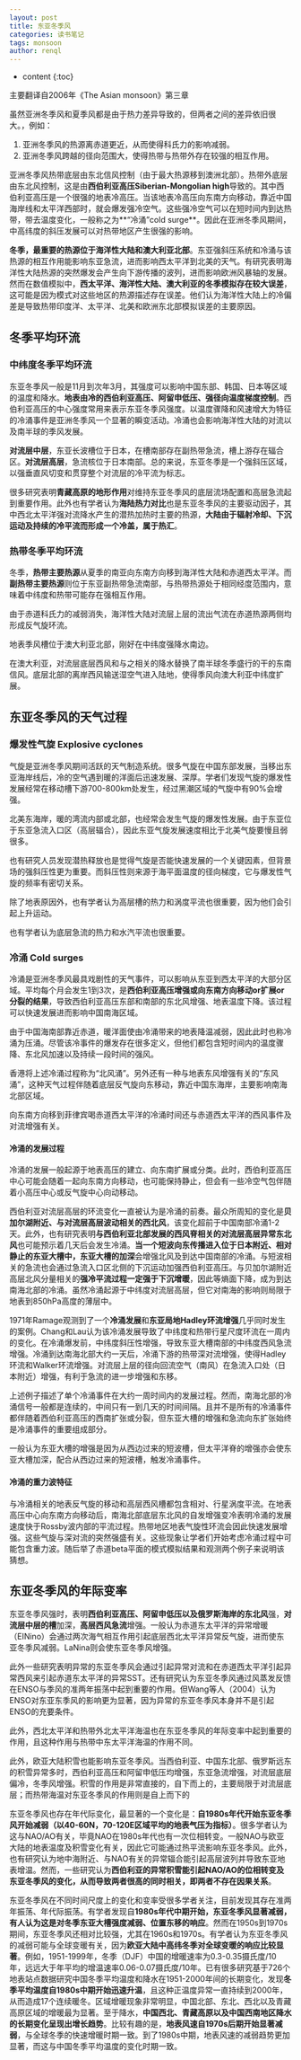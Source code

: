 ```yaml
---
layout: post
title: 东亚冬季风
categories: 读书笔记
tags: monsoon
author: renql
---
```


* content
{:toc}

主要翻译自2006年《The Asian monsoon》第三章

虽然亚洲冬季风和夏季风都是由于热力差异导致的，但两者之间的差异依旧很大。，例如：
1. 亚洲冬季风的热源离赤道更近，从而使得科氏力的影响减弱。
2. 亚洲冬季风跨越的径向范围大，使得热带与热带外存在较强的相互作用。

亚洲冬季风热带底层由东北信风控制（由于最大热源移到澳洲北部）。热带外底层由东北风控制，这是由**西伯利亚高压Siberian-Mongolian high**导致的。其中西伯利亚高压是一个很强的地表冷高压。当该地表冷高压向东南方向移动，靠近中国海岸线和太平洋西部时，就会爆发强冷空气。这些强冷空气可以在短时间内到达热带，带去温度变化，一般称之为**“冷涌”cold surge**。因此在亚洲冬季风期间，中高纬度的斜压发展可以对热带地区产生很强的影响。

**冬季，最重要的热源位于海洋性大陆和澳大利亚北部**。东亚强斜压系统和冷涌与该热源的相互作用能影响东亚急流，进而影响西太平洋到北美的天气。有研究表明海洋性大陆热源的突然爆发会产生向下游传播的波列，进而影响欧洲风暴轴的发展。然而在数值模拟中，**西太平洋、海洋性大陆、澳大利亚的冬季模拟存在较大误差**，这可能是因为模式对这些地区的热源描述存在误差。他们认为海洋性大陆上的冷偏差是导致热带印度洋、太平洋、北美和欧洲东北部模拟误差的主要原因。

## 冬季平均环流 ##
### 中纬度冬季平均环流 ###
东亚冬季风一般是11月到次年3月，其强度可以影响中国东部、韩国、日本等区域的温度和降水。**地表由冷的西伯利亚高压、阿留申低压、强径向温度梯度控制**。西伯利亚高压的中心强度常用来表示东亚冬季风强度。以温度骤降和风速增大为特征的冷涌事件是亚洲冬季风一个显著的瞬变活动。冷涌也会影响海洋性大陆的对流以及南半球的季风发展。

**对流层中层**，东亚长波槽位于日本，在槽南部存在副热带急流，槽上游存在辐合区。**对流层高层**，急流核位于日本南部。总的来说，东亚冬季是一个强斜压区域，以强垂直风切变和贯穿整个对流层的冷平流为标志。

很多研究表明**青藏高原的地形作用**对维持东亚冬季风的底层流场配置和高层急流起到重要作用。此外也有学者认为**海陆热力对比**也是东亚冬季风的主要驱动因子，其中西北太平洋强对流降水产生的潜热加热时主要的热源，**大陆由于辐射冷却、下沉运动及持续的冷平流而形成一个冷盖，属于热汇**。




### 热带冬季平均环流 ###
冬季，**热带主要热源**从夏季的南亚向东南方向移到海洋性大陆和赤道西太平洋。而**副热带主要热源**则位于东亚副热带急流南部，与热带热源处于相同经度范围内，意味着中纬度和热带可能存在强相互作用。

由于赤道科氏力的减弱消失，海洋性大陆对流层上层的流出气流在赤道热源两侧均形成反气旋环流。

地表季风槽位于澳大利亚北部，刚好在中纬度强降水南边。

在澳大利亚，对流层底层西风和与之相关的降水替换了南半球冬季盛行的干的东南信风。底层北部的离岸西风输送湿空气进入陆地，使得季风向澳大利亚中纬度扩展。

## 东亚冬季风的天气过程 ##
### 爆发性气旋 Explosive cyclones ###
气旋是亚洲冬季风期间活跃的天气制造系统。很多气旋在中国东部发展，当移出东亚海岸线后，冷的空气遇到暖的洋面后迅速发展、深厚。学者们发现气旋的爆发性发展经常在移动槽下游700-800km处发生，经过黑潮区域的气旋中有90%会增强。

北美东海岸，暖的湾流内部或北部，也经常会发生气旋的爆发性发展。由于东亚位于东亚急流入口区（高层辐合），因此东亚气旋发展速度相比于北美气旋要慢且弱很多。

也有研究人员发现潜热释放也是觉得气旋是否能快速发展的一个关键因素，但背景场的强斜压性更为重要。而斜压性则来源于海平面温度的径向梯度，它与爆发性气旋的频率有密切关系。

除了地表原因外，也有学者认为高层槽的热力和涡度平流也很重要，因为他们会引起上升运动。

也有学者认为底层急流的热力和水汽平流也很重要。

### 冷涌 Cold surges ###
冷涌是亚洲冬季风最具戏剧性的天气事件，可以影响从东亚到西太平洋的大部分区域。平均每个月会发生1到3次，是**西伯利亚高压增强或向东南方向移动or扩展or分裂的结果**，导致西伯利亚高压东部和南部的东北风增强、地表温度下降。该过程可以快速发展进而影响中国南海区域。

由于中国海南部靠近赤道，暖洋面使由冷涌带来的地表降温减弱，因此此时也称冷涌为压涌。尽管该冷事件的爆发存在很多定义，但他们都包含短时间内的温度骤降、东北风加速以及持续一段时间的强风。

香港将上述冷涌过程称为“北风涌”。另外还有一种与地表东风增强有关的“东风涌”，这种天气过程伴随着底层反气旋向东移动，靠近中国东海岸，主要影响南海北部区域。

向东南方向移到菲律宾喝赤道西太平洋的冷涌时间还与赤道西太平洋的西风事件及对流增强有关。

#### 冷涌的发展过程 ####
冷涌的发展一般起源于地表高压的建立、向东南扩展或分类。此时，西伯利亚高压中心可能会随着一起向东南方向移动，也可能保持静止，但会有一些冷空气包伴随着小高压中心或反气旋中心向动移动。

西伯利亚对流层高层的环流变化一直被认为是冷涌的前奏。最众所周知的变化是**贝加尔湖附近、与对流层高层波动相关的西北风**，该变化超前于中国南部冷涌1-2天。此外，也有研究表明**与西伯利亚北部发展的西风脊相关的对流层高层异常东北风**也可能预示着几天后会发生冷涌。**当一个短波向东传播进入位于日本附近、相对静止的东亚大槽中，东亚大槽的加深**会增强北风及到达中国南部的冷涌。与短波相关的急流也会通过急流入口区北侧的下沉运动加强西伯利亚高压。与贝加尔湖附近高层北风分量相关的**强冷平流过程一定强于下沉增暖**，因此等熵面下降，成为到达南海北部的冷涌。虽然冷涌起源于中纬度对流层高层，但它对南海的影响则局限于地表到850hPa高度的薄层中。

1971年Ramage观测到了一个**冷涌发展**和**东亚局地Hadley环流增强**几乎同时发生的案例。Chang和Lau认为该冷涌发展导致了中纬度和热带行星尺度环流在一周内的变化。在冷涌爆发前，中纬度斜压性增强，导致东亚大槽南部的中纬度西风急流增强。冷涌到达南海北部大约一天后，冷涌下游的热带深对流增强，使得Hadley环流和Walker环流增强。对流层上层的径向回流空气（南风）在急流入口处（日本附近）增强，有利于急流的进一步增强和东移。

上述例子描述了单个冷涌事件在大约一周时间内的发展过程。然而，南海北部的冷涌信号一般都是连续的，中间只有一到几天的时间间隔。且并不是所有的冷涌事件都伴随着西伯利亚高压的西南扩张或分裂，但东亚大槽的增强和急流向东扩张始终是冷涌事件的重要组成部分。

一般认为东亚大槽的增强是因为从西边过来的短波槽，但太平洋脊的增强亦会使东亚大槽加深，配合从西边过来的短波槽，触发冷涌事件。

#### 冷涌的重力波特征 ####
与冷涌相关的地表反气旋的移动和高层西风槽都包含相对、行星涡度平流。在地表高压中心向东南方向移动后，南海北部底层东北风的自发增强变冷表明冷涌的发展速度快于Rossby波内部的平流过程。热带地区地表气旋性环流会因此快速发展增强。这些气旋与深对流的突然强盛有关。这些现象让学者们开始考虑冷涌过程中可能包含重力波。随后举了赤道beta平面的模式模拟结果和观测两个例子来说明该猜想。

## 东亚冬季风的年际变率 ##
东亚冬季风强时，表明**西伯利亚高压、阿留申低压以及俄罗斯海岸的东北风**强，**对流层中层的槽**加深，**高层西风急流**增强。一般认为赤道东太平洋的异常增暖（EINino）会通过两次海气相互作用引起底层西北太平洋异常反气旋，进而使东亚冬季风减弱。LaNina则会使东亚冬季风增强。

此外一些研究表明异常的东亚冬季风会通过引起异常对流和在赤道西太平洋引起异常西风来引起赤道东太平洋的异常SST。还有研究认为东亚冬季风通过风蒸发反馈在ENSO与季风的准两年振荡中起到重要的作用。但Wang等人（2004）认为ENSO对东亚东季风的影响更为显著，因为异常的东亚冬季风本身并不是引起ENSO的充要条件。

此外，西北太平洋和热带外北太平洋海温也在东亚冬季风的年际变率中起到重要的作用，且这种作用与热带中东太平洋海温的作用不同。

此外，欧亚大陆积雪也能影响东亚冬季风。当西伯利亚、中国东北部、俄罗斯远东的积雪异常多时，西伯利亚高压和阿留申低压均增强，东亚急流增强，对流层底层偏冷，冬季风增强。积雪的作用是非常直接的，自下而上的，主要局限于对流层底层；而热带海温对东亚冬季风的作用则是自上而下的

东亚冬季风也存在年代际变化，最显著的一个变化是：**自1980s年代开始东亚冬季风开始减弱（以40-60N，70-120E区域平均的地表气压为指标）**。很多学者认为这与NAO/AO有关，毕竟NAO在1980s年代也有一次位相转变。一般NAO与欧亚大陆的地表温度及积雪变化有关，因此它可能通过热平流影响东亚冬季风。此外，也有研究认为地中海附近、与NAO有关的异常辐合能引起高层波列并导致东亚地表增温。然而，一些研究认为**西伯利亚的异常积雪能引起NAO/AO的位相转变及东亚冬季风的变化，从而导致两者很高的同时相关，即两者不存在因果关系**。

东亚冬季风在不同时间尺度上的变化和变率受很多学者关注，目前发现其存在准两年振荡、年代际振荡。有学者发现自**1980s年代中期开始，东亚冬季风显著减弱，有人认为这是对冬季东亚大槽强度减弱、位置东移的响应**。然而在1950s到1970s期间，东亚冬季风还相对比较强，尤其在1960s和1970s。有学者认为东亚冬季风的减弱可能与全球变暖有关，因为**欧亚大陆中高纬冬季对全球变暖的响应比较显著**。例如，1951-1999年，冬季（DJF）中国的增暖速率为0.3-0.35摄氏度/10年，远远大于年平均的增温速率0.06-0.07摄氏度/10年。已有很多研究基于726个地表站点数据研究中国冬季平均温度和降水在1951-2000年间的长期变化，发现**冬季平均温度自1980s中期开始迅速升温**，且这种正温度异常一直持续到2000年，从而造成17个连续暖冬。区域增暖现象非常明显，中国北部、东北、西北以及青藏高原区域的增暖最为显著。至于降水，**中国西北、青藏高原以及中国西南地区降水的长期变化呈现出增长趋势**。比较有趣的是，**地表风速自1970s后期开始显著减弱**，与全球冬季的快速增暖时期一致。到了1980s中期，地表风速的减弱趋势更加显著，而这与中国冬季平均温度的变化时期一致。

